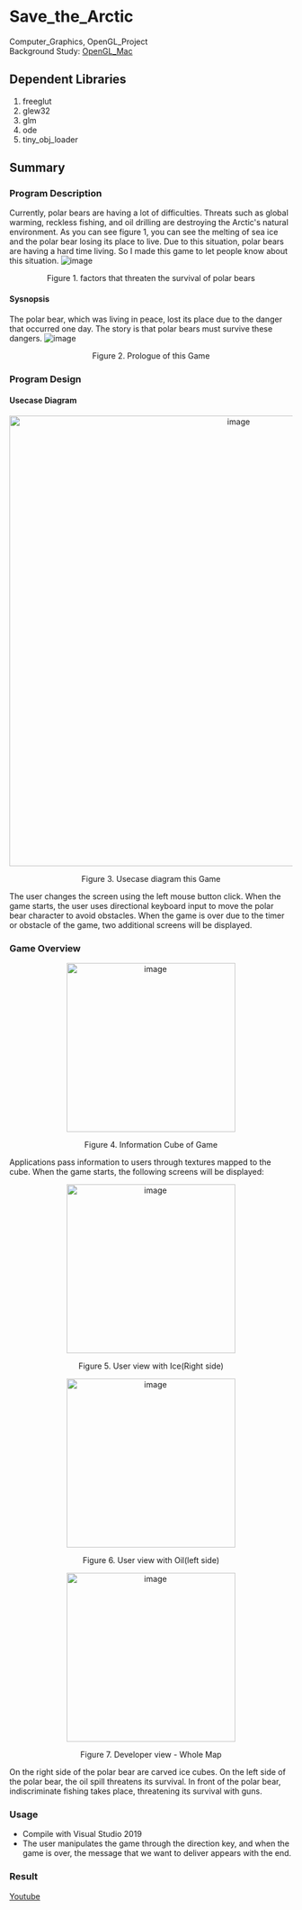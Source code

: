 # Save_the_Arctic
Computer_Graphics, OpenGL_Project<br>
Background Study: [OpenGL_Mac](https://github.com/Hyorm/OpenGL_Mac)
## Dependent Libraries
1. freeglut
2. glew32
3. glm
4. ode
5. tiny_obj_loader

## Summary
### Program Description
Currently, polar bears are having a lot of difficulties. Threats such as global warming, reckless fishing, and oil drilling are destroying the Arctic's natural environment. As you can see figure 1, you can see the melting of sea ice and the polar bear losing its place to live. Due to this situation, polar bears are having a hard time living. So I made this game to let people know about this situation.
![image](https://user-images.githubusercontent.com/28642467/104836942-b19c3100-58f4-11eb-91b2-a3078b51a761.png)
<p align="center">Figure 1. factors that threaten the survival of polar bears</p>

#### Sysnopsis
The polar bear, which was living in peace, lost its place due to the danger that occurred one day. The story is that polar bears must survive these dangers. 
![image](https://user-images.githubusercontent.com/28642467/104837142-01c7c300-58f6-11eb-9dfc-cfd644f80144.png)
<p align="center">Figure 2. Prologue of this Game</p>

### Program Design

#### Usecase Diagram
<p align="center"><img width="800" alt="image" src="https://user-images.githubusercontent.com/28642467/104836872-3dfa2400-58f4-11eb-8348-56eda589cb59.png"></p>
<p align="center">Figure 3. Usecase diagram this Game</p>

The user changes the screen using the left mouse button click. When the game starts, the user uses directional keyboard input to move the polar bear character to avoid obstacles. When the game is over due to the timer or obstacle of the game, two additional screens will be displayed.

### Game Overview
<p align="center"><img width="300" alt="image" src="https://user-images.githubusercontent.com/28642467/104837222-71d64900-58f6-11eb-9869-2fa422df9c17.png"></p>
<p align="center">Figure 4. Information Cube of Game</p>

Applications pass information to users through textures mapped to the cube. When the game starts, the following screens will be displayed:

<p align="center"><img width="300" alt="image" src="https://user-images.githubusercontent.com/28642467/104837230-8286bf00-58f6-11eb-8328-5f1536b91588.png"></p>
<p align="center">Figure 5. User view with Ice(Right side)</p>

<p align="center"><img width="300" alt="image" src="https://user-images.githubusercontent.com/28642467/104837236-874b7300-58f6-11eb-9943-c78c58ce4996.png"></p>
<p align="center">Figure 6. User view with Oil(left side)</p>

<p align="center"><img width="300" alt="image" src="https://user-images.githubusercontent.com/28642467/104837239-8a466380-58f6-11eb-844e-672e865785a9.png"></p>
<p align="center">Figure 7. Developer view - Whole Map </p>

On the right side of the polar bear are carved ice cubes. On the left side of the polar bear, the oil spill threatens its survival. In front of the polar bear, indiscriminate fishing takes place, threatening its survival with guns. 

### Usage
- Compile with Visual Studio 2019    
- The user manipulates the game through the direction key, and when the game is over, the message that we want to deliver appears with the end.

### Result
[Youtube](https://youtu.be/f64oH4Hmx6E)
